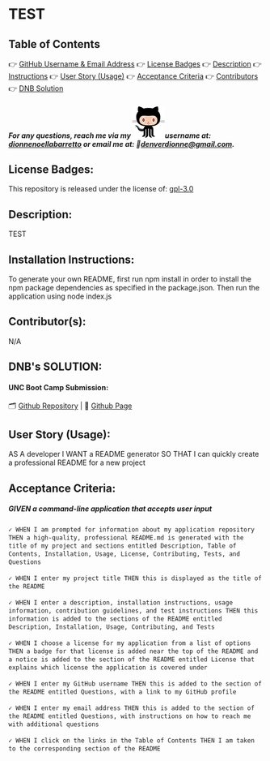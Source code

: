 # TEST

## Table of Contents
👉 [GitHub Username & Email Address](#username)
👉 [License Badges](#license)
👉 [Description](#about)
👉 [Instructions](#instructions)
👉 [User Story (Usage)](#userStory)
👉 [Acceptance Criteria](#acceptanceCriteria)
👉 [Contributors](#contributors)
👉 [DNB Solution](#repoName)

 ##### For any questions, reach me via my ![Github Logo](./assets/images/octocat.png?raw=true "Github Logo")username at: [dionnenoellabarretto](https://github.com/dionnenoellabarretto) or email me at: 📧denverdionne@gmail.com.

## License Badges:
 This repository is released under the license of: [gpl-3.0](https://opensource.org/licenses/gpl-3.0)

## Description: 
TEST

## Installation Instructions: 
To generate your own README, first run npm install in order to install the  npm package dependencies as specified in the package.json. Then run the application using node index.js

## Contributor(s): 
N/A

## DNB's SOLUTION:
#### UNC Boot Camp Submission: 
🗂️ [Github Repository](https://github.com/dionnenoellabarretto/09--Professional_ReadME_Node.Js) | 📄 [Github Page](https://dionnenoellabarretto.github.io/09--Professional_ReadME_Node.Js)

## User Story (Usage): 
 AS A developer I WANT a README generator SO THAT I can quickly create a professional README for a new project

## Acceptance Criteria: 
##### GIVEN a command-line application that accepts user input 

    ✓ WHEN I am prompted for information about my application repository THEN a high-quality, professional README.md is generated with the title of my project and sections entitled Description, Table of Contents, Installation, Usage, License, Contributing, Tests, and Questions

    ✓ WHEN I enter my project title THEN this is displayed as the title of the README

    ✓ WHEN I enter a description, installation instructions, usage information, contribution guidelines, and test instructions THEN this information is added to the sections of the README entitled Description, Installation, Usage, Contributing, and Tests

    ✓ WHEN I choose a license for my application from a list of options THEN a badge for that license is added near the top of the README and a notice is added to the section of the README entitled License that explains which license the application is covered under

    ✓ WHEN I enter my GitHub username THEN this is added to the section of the README entitled Questions, with a link to my GitHub profile

    ✓ WHEN I enter my email address THEN this is added to the section of the README entitled Questions, with instructions on how to reach me with additional questions

    ✓ WHEN I click on the links in the Table of Contents THEN I am taken to the corresponding section of the README

